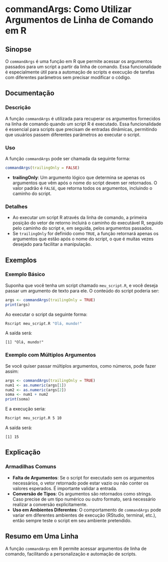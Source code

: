 <!--
Meta Description: # commandArgs: Como Utilizar Argumentos de Linha de Comando em R ## Sinopse O `commandArgs` é uma função em R que permite acessar os argumentos passad...
Meta Keywords: argumentos, script, commandargs, que, linha
-->

# commandArgs: Como Utilizar Argumentos de Linha de Comando em R

## Sinopse
O `commandArgs` é uma função em R que permite acessar os argumentos passados para um script a partir da linha de comando. Essa funcionalidade é especialmente útil para a automação de scripts e execução de tarefas com diferentes parâmetros sem precisar modificar o código.

## Documentação
### Descrição
A função `commandArgs` é utilizada para recuperar os argumentos fornecidos na linha de comando quando um script R é executado. Essa funcionalidade é essencial para scripts que precisam de entradas dinâmicas, permitindo que usuários passem diferentes parâmetros ao executar o script.

### Uso
A função `commandArgs` pode ser chamada da seguinte forma:

```R
commandArgs(trailingOnly = FALSE)
```

- **trailingOnly**: Um argumento lógico que determina se apenas os argumentos que vêm após o nome do script devem ser retornados. O valor padrão é `FALSE`, que retorna todos os argumentos, incluindo o caminho do script.

### Detalhes
- Ao executar um script R através da linha de comando, a primeira posição do vetor de retorno incluirá o caminho do executável R, seguido pelo caminho do script e, em seguida, pelos argumentos passados.
- Se `trailingOnly` for definido como `TRUE`, a função retornará apenas os argumentos que estão após o nome do script, o que é muitas vezes desejado para facilitar a manipulação.

## Exemplos
### Exemplo Básico
Suponha que você tenha um script chamado `meu_script.R`, e você deseja passar um argumento de texto para ele. O conteúdo do script poderia ser:

```R
args <- commandArgs(trailingOnly = TRUE)
print(args)
```

Ao executar o script da seguinte forma:

```bash
Rscript meu_script.R "Olá, mundo!"
```

A saída será:

```
[1] "Olá, mundo!"
```

### Exemplo com Múltiplos Argumentos
Se você quiser passar múltiplos argumentos, como números, pode fazer assim:

```R
args <- commandArgs(trailingOnly = TRUE)
num1 <- as.numeric(args[1])
num2 <- as.numeric(args[2])
soma <- num1 + num2
print(soma)
```

E a execução seria:

```bash
Rscript meu_script.R 5 10
```

A saída será:

```
[1] 15
```

## Explicação
### Armadilhas Comuns
- **Falta de Argumentos**: Se o script for executado sem os argumentos necessários, o vetor retornado pode estar vazio ou não conter os valores esperados. É importante validar a entrada.
- **Conversão de Tipos**: Os argumentos são retornados como strings. Caso precise de um tipo numérico ou outro formato, será necessário realizar a conversão explicitamente.
- **Uso em Ambientes Diferentes**: O comportamento de `commandArgs` pode variar em diferentes ambientes de execução (RStudio, terminal, etc.), então sempre teste o script em seu ambiente pretendido.

## Resumo em Uma Linha
A função `commandArgs` em R permite acessar argumentos de linha de comando, facilitando a personalização e automação de scripts.